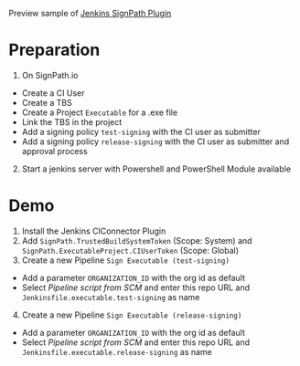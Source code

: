 Preview sample of [Jenkins SignPath Plugin](https://github.com/jenkinsci/signpath-plugin/)

# Preparation

1. On SignPath.io
  * Create a CI User
  * Create a TBS
  * Create a Project `Executable` for a .exe file 
  * Link the TBS in the project
  * Add a signing policy `test-signing` with the CI user as submitter
  * Add a signing policy `release-signing` with the CI user as submitter and approval process
2. Start a jenkins server with Powershell and PowerShell Module available

# Demo

1. Install the Jenkins CIConnector Plugin
2. Add `SignPath.TrustedBuildSystemToken` (Scope: System) and `SignPath.ExecutableProject.CIUserToken` (Scope: Global)
3. Create a new Pipeline `Sign Executable (test-signing)`
  * Add a parameter `ORGANIZATION_ID` with the org id as default
  * Select _Pipeline script from SCM_ and enter this repo URL and `Jenkinsfile.executable.test-signing` as name
4. Create a new Pipeline `Sign Executable (release-signing)`
  * Add a parameter `ORGANIZATION_ID` with the org id as default
  * Select _Pipeline script from SCM_ and enter this repo URL and `Jenkinsfile.executable.release-signing` as name
